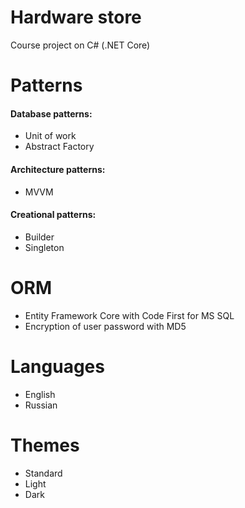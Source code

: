 # Hardware store
Course project on C# (.NET Core)

# Patterns
#### Database patterns:
- Unit of work
- Abstract Factory
#### Architecture patterns:
- MVVM
#### Creational  patterns:
- Builder
- Singleton

# ORM
- Entity Framework Core with Code First for MS SQL
- Encryption of user password with MD5

# Languages
- English
- Russian

# Themes
- Standard
- Light
- Dark
